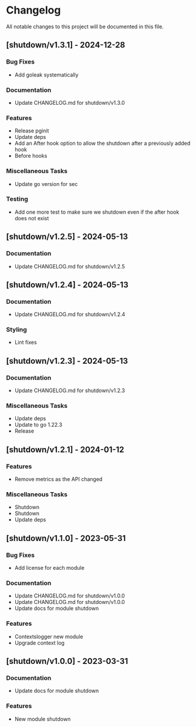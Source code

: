 # Changelog

All notable changes to this project will be documented in this file.

## [shutdown/v1.3.1] - 2024-12-28

### Bug Fixes

- Add goleak systematically

### Documentation

- Update CHANGELOG.md for shutdown/v1.3.0

### Features

- Release pginit
- Update deps
- Add an After hook option to allow the shutdown after a previously added hook
- Before hooks

### Miscellaneous Tasks

- Update go version for sec

### Testing

- Add one more test to make sure we shutdown even if the after hook does not exist

## [shutdown/v1.2.5] - 2024-05-13

### Documentation

- Update CHANGELOG.md for shutdown/v1.2.5

## [shutdown/v1.2.4] - 2024-05-13

### Documentation

- Update CHANGELOG.md for shutdown/v1.2.4

### Styling

- Lint fixes

## [shutdown/v1.2.3] - 2024-05-13

### Documentation

- Update CHANGELOG.md for shutdown/v1.2.3

### Miscellaneous Tasks

- Update deps
- Update to go 1.22.3
- Release

## [shutdown/v1.2.1] - 2024-01-12

### Features

- Remove metrics as the API changed

### Miscellaneous Tasks

- Shutdown
- Shutdown
- Update deps

## [shutdown/v1.1.0] - 2023-05-31

### Bug Fixes

- Add license for each module

### Documentation

- Update CHANGELOG.md for shutdown/v1.0.0
- Update CHANGELOG.md for shutdown/v1.0.0
- Update docs for module shutdown

### Features

- Contextslogger new module
- Upgrade context log

## [shutdown/v1.0.0] - 2023-03-31

### Documentation

- Update docs for module shutdown

### Features

- New module shutdown

<!-- generated by git-cliff -->
